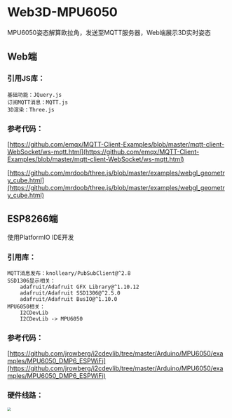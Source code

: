 # Web3D-MPU6050
MPU6050姿态解算欧拉角，发送至MQTT服务器，Web端展示3D实时姿态

## Web端

### 引用JS库：

```
基础功能：JQuery.js
订阅MQTT消息：MQTT.js
3D渲染：Three.js
```

### 参考代码：

[https://github.com/emqx/MQTT-Client-Examples/blob/master/mqtt-client-WebSocket/ws-mqtt.html](https://github.com/emqx/MQTT-Client-Examples/blob/master/mqtt-client-WebSocket/ws-mqtt.html)

[https://github.com/mrdoob/three.js/blob/master/examples/webgl_geometry_cube.html](https://github.com/mrdoob/three.js/blob/master/examples/webgl_geometry_cube.html)

## ESP8266端

使用PlatformIO IDE开发

### 引用库：

```
MQTT消息发布：knolleary/PubSubClient@^2.8
SSD1306显示相关：
	adafruit/Adafruit GFX Library@^1.10.12
	adafruit/Adafruit SSD1306@^2.5.0
	adafruit/Adafruit BusIO@^1.10.0
MPU6050相关：
	I2CDevLib
	I2CDevLib -> MPU6050
```

### 参考代码：

[https://github.com/jrowberg/i2cdevlib/tree/master/Arduino/MPU6050/examples/MPU6050_DMP6_ESPWiFi](https://github.com/jrowberg/i2cdevlib/tree/master/Arduino/MPU6050/examples/MPU6050_DMP6_ESPWiFi)

### 硬件线路：

<img src="https://cdn.jsdelivr.net/gh/bochili/cdn3/202201112047676.png" style="zoom:50%;" />

